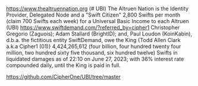 https://www.thealtruennation.org (# UBI)
The Altruen Nation is the Identity Provider, Delegated Node and a "Swift Citizen" 
2,800 Swifts per month (claim 700 Swifts each week) for a Universal Basic Income to each Altruen (UBI)
https://www.swiftdemand.com/?referred_by=cipher1
Christopher Gregorio (Zaguois); Adam Stallard (BrightID); and, Paul Loudon (KoinKabin), d.b.a. the fictitious entity SwiftDemand, owe the King {Todd Allen Clark a.k.a Cipher1 (01)} 4,424,265,612 (four billion, four hundred twenty four million, two hundred sixty five thousand, six hundred twelve) Swifts in liquidated damages as of 22:10 on June 27, 2023; with 36% interest rate compounded daily, until the King is paid in full.

https://github.com/CipherOne/UBI/tree/master
